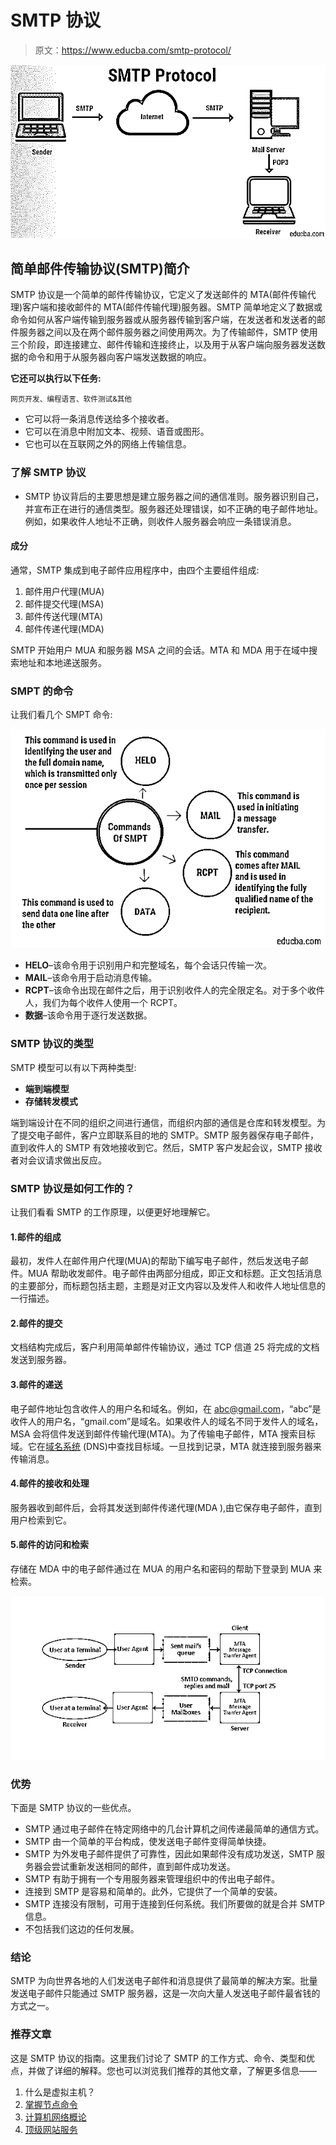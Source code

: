 # SMTP 协议

> 原文：<https://www.educba.com/smtp-protocol/>

![smtp protocol](img/367a4ea5599f22b3225e74e9d883e19b.png)



## 简单邮件传输协议(SMTP)简介

SMTP 协议是一个简单的邮件传输协议，它定义了发送邮件的 MTA(邮件传输代理)客户端和接收邮件的 MTA(邮件传输代理)服务器。SMTP 简单地定义了数据或命令如何从客户端传输到服务器或从服务器传输到客户端，在发送者和发送者的邮件服务器之间以及在两个邮件服务器之间使用两次。为了传输邮件，SMTP 使用三个阶段，即连接建立、邮件传输和连接终止，以及用于从客户端向服务器发送数据的命令和用于从服务器向客户端发送数据的响应。

**它还可以执行以下任务:**

<small>网页开发、编程语言、软件测试&其他</small>

*   它可以将一条消息传送给多个接收者。
*   它可以在消息中附加文本、视频、语音或图形。
*   它也可以在互联网之外的网络上传输信息。

### 了解 SMTP 协议

*   SMTP 协议背后的主要思想是建立服务器之间的通信准则。服务器识别自己，并宣布正在进行的通信类型。服务器还处理错误，如不正确的电子邮件地址。例如，如果收件人地址不正确，则收件人服务器会响应一条错误消息。

#### 成分

通常，SMTP 集成到电子邮件应用程序中，由四个主要组件组成:

1.  邮件用户代理(MUA)
2.  邮件提交代理(MSA)
3.  邮件传送代理(MTA)
4.  邮件传递代理(MDA)

SMTP 开始用户 MUA 和服务器 MSA 之间的会话。MTA 和 MDA 用于在域中搜索地址和本地递送服务。

### SMPT 的命令

让我们看几个 SMPT 命令:

![commands of smpt](img/0f3e4672780a57da60a3eb2b3ea46331.png)



*   **HELO**–该命令用于识别用户和完整域名，每个会话只传输一次。
*   **MAIL**–该命令用于启动消息传输。
*   **RCPT**–该命令出现在邮件之后，用于识别收件人的完全限定名。对于多个收件人，我们为每个收件人使用一个 RCPT。
*   **数据**–该命令用于逐行发送数据。

### SMTP 协议的类型

SMTP 模型可以有以下两种类型:

*   **端到端模型**
*   **存储转发模式**

端到端设计在不同的组织之间进行通信，而组织内部的通信是仓库和转发模型。为了提交电子邮件，客户立即联系目的地的 SMTP。SMTP 服务器保存电子邮件，直到收件人的 SMTP 有效地接收到它。然后，SMTP 客户发起会议，SMTP 接收者对会议请求做出反应。

### SMTP 协议是如何工作的？

让我们看看 SMTP 的工作原理，以便更好地理解它。

#### 1.邮件的组成

最初，发件人在邮件用户代理(MUA)的帮助下编写电子邮件，然后发送电子邮件。MUA 帮助收发邮件。电子邮件由两部分组成，即正文和标题。正文包括消息的主要部分，而标题包括主题，主题是对正文内容以及发件人和收件人地址信息的一行描述。

#### 2.邮件的提交

文档结构完成后，客户利用简单邮件传输协议，通过 TCP 信道 25 将完成的文档发送到服务器。

#### 3.邮件的递送

电子邮件地址包含收件人的用户名和域名。例如，在 abc@gmail.com，“abc”是收件人的用户名，“gmail.com”是域名。如果收件人的域名不同于发件人的域名，MSA 会将信件发送到邮件传输代理(MTA)。为了传输电子邮件，MTA 搜索目标域。它在[域名系统](https://www.educba.com/what-are-the-types-of-dns-servers/) (DNS)中查找目标域。一旦找到记录，MTA 就连接到服务器来传输消息。

#### 4.邮件的接收和处理

服务器收到邮件后，会将其发送到邮件传递代理(MDA ),由它保存电子邮件，直到用户检索到它。

#### 5.邮件的访问和检索

存储在 MDA 中的电子邮件通过在 MUA 的用户名和密码的帮助下登录到 MUA 来检索。

![SMTP](img/4aa975c9315b15d48711c5870d6ee1d5.png)



### 优势

下面是 SMTP 协议的一些优点。

*   SMTP 通过电子邮件在特定网络中的几台计算机之间传递最简单的通信方式。
*   SMTP 由一个简单的平台构成，使发送电子邮件变得简单快捷。
*   SMTP 为外发电子邮件提供了可靠性，因此如果邮件没有成功发送，SMTP 服务器会尝试重新发送相同的邮件，直到邮件成功发送。
*   SMTP 有助于拥有一个专用服务器来管理组织中的传出电子邮件。
*   连接到 SMTP 是容易和简单的。此外，它提供了一个简单的安装。
*   SMTP 连接没有限制，可用于连接到任何系统。我们所要做的就是合并 SMTP 信息。
*   不包括我们这边的任何发展。

### 结论

SMTP 为向世界各地的人们发送电子邮件和消息提供了最简单的解决方案。批量发送电子邮件只能通过 SMTP 服务器，这是一次向大量人发送电子邮件最省钱的方式之一。

### 推荐文章

这是 SMTP 协议的指南。这里我们讨论了 SMTP 的工作方式、命令、类型和优点，并做了详细的解释。您也可以浏览我们推荐的其他文章，了解更多信息——

1.  什么是虚拟主机？
2.  [掌握节点命令](https://www.educba.com/node-commands/)
3.  [计算机网络概论](https://www.educba.com/introduction-to-computer-network/)
4.  [顶级网站服务](https://www.educba.com/website-services/)





